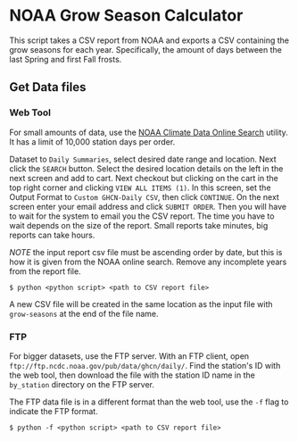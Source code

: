 # NOAA Grow Season Calculator

This script takes a CSV report from NOAA and exports a CSV containing the grow seasons for each year. Specifically, the amount of days between the last Spring and first Fall frosts.

## Get Data files

### Web Tool

For small amounts of data, use the [NOAA Climate Data Online Search](https://www.ncdc.noaa.gov/cdo-web/search) utility. It has a limit of 10,000 station days per order.

Dataset to `Daily Summaries`, select desired date range and location. Next click the `SEARCH` button. Select the desired location details on the left in the next screen and add to cart. Next checkout but clicking on the cart in the top right corner and clicking `VIEW ALL ITEMS (1)`. In this screen, set the Output Format to `Custom GHCN-Daily CSV`, then click `CONTINUE`. On the next screen enter your email address and click `SUBMIT ORDER`. Then you will have to wait for the system to email you the CSV report. The time you have to wait depends on the size of the report. Small reports take minutes, big reports can take hours.

*NOTE* the input report csv file must be ascending order by date, but this is how it is given from the NOAA online search. Remove any incomplete years from the report file.

```
$ python <python script> <path to CSV report file>
```
A new CSV file will be created in the same location as the input file with `grow-seasons` at the end of the file name.

### FTP

For bigger datasets, use the FTP server. With an FTP client, open `ftp://ftp.ncdc.noaa.gov/pub/data/ghcn/daily/`. Find the station's ID with the web tool, then download the file with the station ID name in the `by_station` directory on the FTP server.

The FTP data file is in a different format than the web tool, use the `-f` flag to indicate the FTP format.

```
$ python -f <python script> <path to CSV report file>
```
